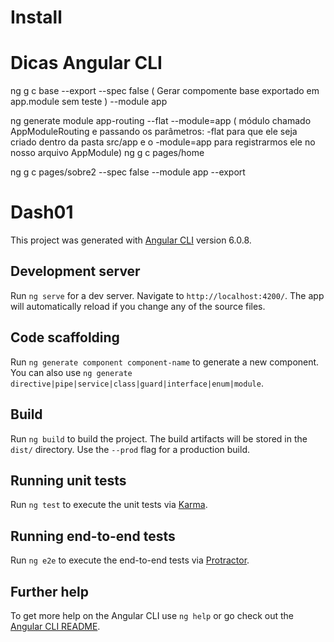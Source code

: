 # Install

# Dicas Angular CLI

 ng g c base --export --spec false ( Gerar compomente base exportado em app.module sem teste ) --module app

 ng generate module app-routing --flat --module=app ( módulo chamado AppModuleRouting e passando os parâmetros: -flat para que ele seja criado dentro da pasta src/app e o -module=app para registrarmos ele no nosso arquivo AppModule)
 ng g c pages/home

 ng g c pages/sobre2 --spec false --module app --export

# Dash01

This project was generated with [Angular CLI](https://github.com/angular/angular-cli) version 6.0.8.

## Development server

Run `ng serve` for a dev server. Navigate to `http://localhost:4200/`. The app will automatically reload if you change any of the source files.

## Code scaffolding

Run `ng generate component component-name` to generate a new component. You can also use `ng generate directive|pipe|service|class|guard|interface|enum|module`.

## Build

Run `ng build` to build the project. The build artifacts will be stored in the `dist/` directory. Use the `--prod` flag for a production build.

## Running unit tests

Run `ng test` to execute the unit tests via [Karma](https://karma-runner.github.io).

## Running end-to-end tests

Run `ng e2e` to execute the end-to-end tests via [Protractor](http://www.protractortest.org/).

## Further help

To get more help on the Angular CLI use `ng help` or go check out the [Angular CLI README](https://github.com/angular/angular-cli/blob/master/README.md).
